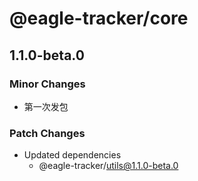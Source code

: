 # @eagle-tracker/core

## 1.1.0-beta.0

### Minor Changes

- 第一次发包

### Patch Changes

- Updated dependencies
  - @eagle-tracker/utils@1.1.0-beta.0
